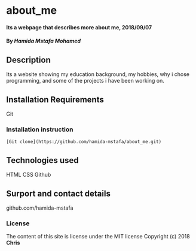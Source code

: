 # about_me
#### Its a webpage that describes more about me, 2018/09/07
#### By *Hamida Mstafa Mohamed*
## Description
Its a website showing my education background, my hobbies, why i chose programming, and some of the projects i have been working on.
## Installation Requirements 
Git
### Installation instruction
```
[Git clone](https://github.com/hamida-mstafa/about_me.git)
```
## Technologies used
HTML
CSS
Github
## Surport and contact details
github.com/hamida-mstafa
### License
The content of this site is license under the MIT license
Copyright (c) 2018 **Chris**
  
